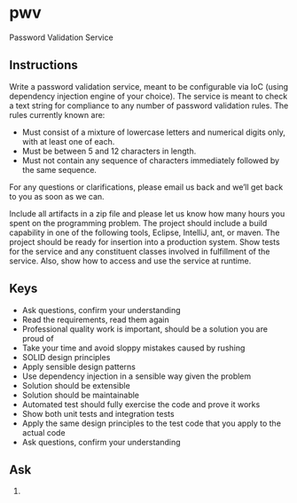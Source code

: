 # pwv
Password Validation Service

## Instructions

Write a password validation service, meant to be configurable via IoC (using dependency
injection engine of your choice). The service is meant to check a text string for compliance
to any number of password validation rules. The rules currently known are:

* Must consist of a mixture of lowercase letters and numerical digits only, with at least one
of each.
* Must be between 5 and 12 characters in length.
* Must not contain any sequence of characters immediately followed by the same sequence.

For any questions or clarifications, please email us back and we’ll get back to you as soon as
we can.

Include all artifacts in a zip file and please let us know how many hours you spent on the
programming problem. The project should include a build capability in one of the following
tools, Eclipse, IntelliJ, ant, or maven. The project should be ready for insertion into a
production system. Show tests for the service and any constituent classes involved in
fulfillment of the service. Also, show how to access and use the service at runtime.

## Keys

* Ask questions, confirm your understanding
* Read the requirements, read them again
* Professional quality work is important, should be a solution you are proud of
* Take your time and avoid sloppy mistakes caused by rushing
* SOLID design principles
* Apply sensible design patterns
* Use dependency injection in a sensible way given the problem
* Solution should be extensible
* Solution should be maintainable
* Automated test should fully exercise the code and prove it works
* Show both unit tests and integration tests
* Apply the same design principles to the test code that you apply to the actual code
* Ask questions, confirm your understanding

## Ask
1. 
